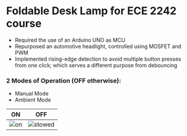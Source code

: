 # Foldable Desk Lamp for ECE 2242 course

- Required the use of an Arduino UNO as MCU
- Repurposed an automotive headlight, controlled using MOSFET and PWM
- Implemented rising-edge detection to avoid multiple button presses from one click; which serves a different purpose from debouncing


### 2 Modes of Operation (OFF otherwise):
- Manual Mode
- Ambient Mode

ON           |  OFF
:-------------------------:|:-------------------------:
![on](https://github.com/Alaan-i/Foldable-Desk-Lamp/assets/56492620/c73e1e7b-ac6b-4532-b29c-330e7cc4dd2f)| ![stowed](https://github.com/Alaan-i/Foldable-Desk-Lamp/assets/56492620/5c460c3a-0fb0-4bf5-b4c4-567d32746157)


